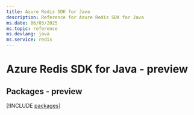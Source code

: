 ```yaml
---
title: Azure Redis SDK for Java
description: Reference for Azure Redis SDK for Java
ms.date: 06/03/2025
ms.topic: reference
ms.devlang: java
ms.service: redis
---
```

# Azure Redis SDK for Java - preview
## Packages - preview
[!INCLUDE [packages](redis-index.md)]